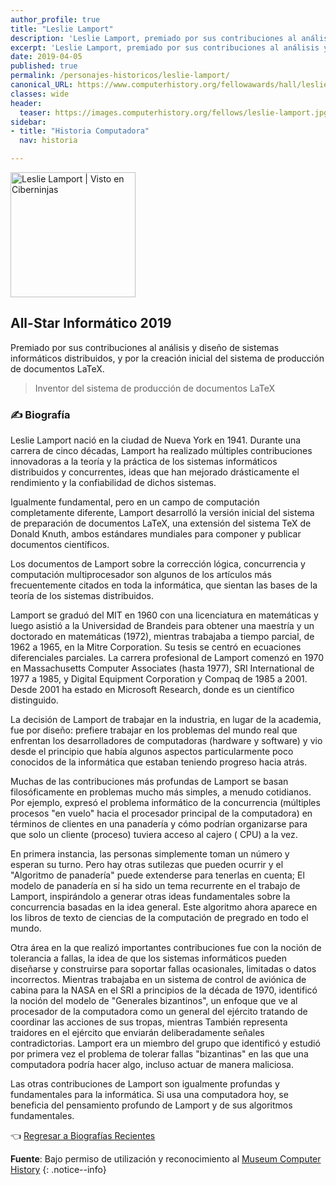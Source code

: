 ```yaml
---
author_profile: true
title: "Leslie Lamport"
description: 'Leslie Lamport, premiado por sus contribuciones al análisis y diseño de sistemas informáticos distribuidos, y por la creación inicial del sistema de producción de documentos LaTeX.'
excerpt: 'Leslie Lamport, premiado por sus contribuciones al análisis y diseño de sistemas informáticos distribuidos, y por la creación inicial del sistema de producción de documentos LaTeX.'
date: 2019-04-05
published: true
permalink: /personajes-historicos/leslie-lamport/
canonical_URL: https://www.computerhistory.org/fellowawards/hall/leslie-lamport/
classes: wide
header:
  teaser: https://images.computerhistory.org/fellows/leslie-lamport.jpg
sidebar:
- title: "Historia Computadora"
  nav: historia

---
```


<img src="https://images.computerhistory.org/fellows/leslie-lamport.jpg" width="200px" high="250px" alt="Leslie Lamport | Visto en Ciberninjas" title="Leslie Lamport | Visto en Ciberninjas" />

## All-Star Informático 2019

Premiado por sus contribuciones al análisis y diseño de sistemas informáticos distribuidos, y por la creación inicial del sistema de producción de documentos LaTeX.

> Inventor del sistema de producción de documentos LaTeX

### ✍ Biografía

Leslie Lamport nació en la ciudad de Nueva York en 1941. Durante una carrera de cinco décadas, Lamport ha realizado múltiples contribuciones innovadoras a la teoría y la práctica de los sistemas informáticos distribuidos y concurrentes, ideas que han mejorado drásticamente el rendimiento y la confiabilidad de dichos sistemas.

Igualmente fundamental, pero en un campo de computación completamente diferente, Lamport desarrolló la versión inicial del sistema de preparación de documentos LaTeX, una extensión del sistema TeX de Donald Knuth, ambos estándares mundiales para componer y publicar documentos científicos.

Los documentos de Lamport sobre la corrección lógica, concurrencia y computación multiprocesador son algunos de los artículos más frecuentemente citados en toda la informática, que sientan las bases de la teoría de los sistemas distribuidos.

Lamport se graduó del MIT en 1960 con una licenciatura en matemáticas y luego asistió a la Universidad de Brandeis para obtener una maestría y un doctorado en matemáticas (1972), mientras trabajaba a tiempo parcial, de 1962 a 1965, en la Mitre Corporation. Su tesis se centró en ecuaciones diferenciales parciales. La carrera profesional de Lamport comenzó en 1970 en Massachusetts Computer Associates (hasta 1977), SRI International de 1977 a 1985, y Digital Equipment Corporation y Compaq de 1985 a 2001. Desde 2001 ha estado en Microsoft Research, donde es un científico distinguido.

La decisión de Lamport de trabajar en la industria, en lugar de la academia, fue por diseño: prefiere trabajar en los problemas del mundo real que enfrentan los desarrolladores de computadoras (hardware y software) y vio desde el principio que había algunos aspectos particularmente poco conocidos de la informática que estaban teniendo progreso hacia atrás.

Muchas de las contribuciones más profundas de Lamport se basan filosóficamente en problemas mucho más simples, a menudo cotidianos. Por ejemplo, expresó el problema informático de la concurrencia (múltiples procesos "en vuelo" hacia el procesador principal de la computadora) en términos de clientes en una panadería y cómo podrían organizarse para que solo un cliente (proceso) tuviera acceso al cajero ( CPU) a la vez.

En primera instancia, las personas simplemente toman un número y esperan su turno. Pero hay otras sutilezas que pueden ocurrir y el "Algoritmo de panadería" puede extenderse para tenerlas en cuenta; El modelo de panadería en sí ha sido un tema recurrente en el trabajo de Lamport, inspirándolo a generar otras ideas fundamentales sobre la concurrencia basadas en la idea general. Este algoritmo ahora aparece en los libros de texto de ciencias de la computación de pregrado en todo el mundo.

Otra área en la que realizó importantes contribuciones fue con la noción de tolerancia a fallas, la idea de que los sistemas informáticos pueden diseñarse y construirse para soportar fallas ocasionales, limitadas o datos incorrectos. Mientras trabajaba en un sistema de control de aviónica de cabina para la NASA en el SRI a principios de la década de 1970, identificó la noción del modelo de "Generales bizantinos", un enfoque que ve al procesador de la computadora como un general del ejército tratando de coordinar las acciones de sus tropas, mientras También representa traidores en el ejército que enviarán deliberadamente señales contradictorias. Lamport era un miembro del grupo que identificó y estudió por primera vez el problema de tolerar fallas "bizantinas" en las que una computadora podría hacer algo, incluso actuar de manera maliciosa.

Las otras contribuciones de Lamport son igualmente profundas y fundamentales para la informática. Si usa una computadora hoy, se beneficia del pensamiento profundo de Lamport y de sus algoritmos fundamentales.

👈 [Regresar a Biografías Recientes](/personajes-historicos/#-biografías-agregadas-más-recientes-)

**Fuente**: Bajo permiso de utilización y reconocimiento al [Museum Computer History](https://www.computerhistory.org/ "Página web el Museo de la Historia de las Computadoras") 
{: .notice--info}